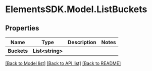 # ElementsSDK.Model.ListBuckets

## Properties

Name | Type | Description | Notes
------------ | ------------- | ------------- | -------------
**Buckets** | **List&lt;string&gt;** |  | 

[[Back to Model list]](../README.md#documentation-for-models) [[Back to API list]](../README.md#documentation-for-api-endpoints) [[Back to README]](../README.md)

